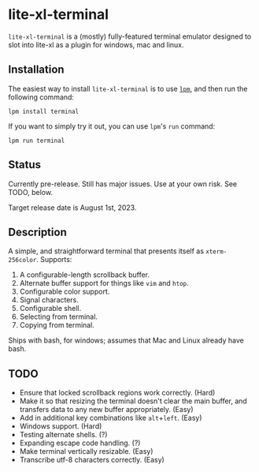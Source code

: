 # lite-xl-terminal

`lite-xl-terminal` is a (mostly) fully-featured terminal emulator designed to slot into lite-xl as a plugin for windows, mac and linux.

## Installation

The easiest way to install `lite-xl-terminal` is to use [`lpm`](https://github.com/lite-xl/lite-xl-plugin-manager), and
then run the following command:

```
lpm install terminal
```

If you want to simply try it out, you can use `lpm`'s `run` command:

```
lpm run terminal
```

## Status

Currently pre-release. Still has major issues. Use at your own risk. See TODO, below.

Target release date is August 1st, 2023.

## Description

A simple, and straightforward terminal that presents itself as `xterm-256color`. Supports:

1. A configurable-length scrollback buffer.
2. Alternate buffer support for things like `vim` and `htop`.
3. Configurable color support.
4. Signal characters.
5. Configurable shell.
6. Selecting from terminal.
7. Copying from terminal.

Ships with bash, for windows; assumes that Mac and Linux already have bash.

## TODO

* Ensure that locked scrollback regions work correctly. (Hard)
* Make it so that resizing the terminal doesn't clear the main buffer, and transfers data to any new buffer appropriately. (Easy)
* Add in additional key combinations like `alt`+`left`. (Easy)
* Windows support. (Hard)
* Testing alternate shells. (?)
* Expanding escape code handling. (?)
* Make terminal vertically resizable. (Easy)
* Transcribe utf-8 characters correctly. (Easy)
